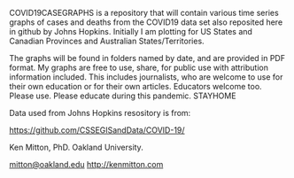 COVID19CASEGRAPHS is a repository that will contain various time series graphs of cases and deaths
from the COVID19 data set also reposited here in github by Johns Hopkins.
Initially I am plotting for US States and Canadian Provinces and Australian States/Territories.

The graphs will be found in folders named by date, and are provided in PDF format. 
My graphs are free to use, share, for public use with attribution information included. This includes journalists, who are welcome to use
for their own education or for their own articles. Educators welcome too. Please use. Please educate during this pandemic. 
STAYHOME

Data used from Johns Hopkins resository is from:

https://github.com/CSSEGISandData/COVID-19/

Ken Mitton, PhD. Oakland University.

mitton@oakland.edu
http://kenmitton.com
